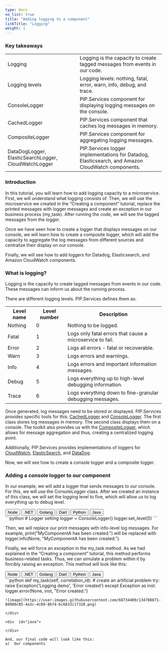 ```yaml
---
type: docs
no_list: true
title: "Adding logging to a component"
linkTitle: "Logging"
weight: 1
---
```


### Key takeaways

<table>
  <tr>
    <td>Logging </td>
    <td>Logging is the capacity to create tagged messages from events in our code.</td>
  </tr>
  <tr>
    <td>Logging levels</td>
    <td>Logging levels: nothing, fatal, error, warn, info, debug, and trace. </td>
  </tr>
  <tr>
    <td>ConsoleLogger</td>
    <td>PIP.Services component for displaying logging messages on the console. </td>
  </tr>
  <tr>
    <td>CachedLogger</td>
    <td>PIP.Services component that caches log messages in memory.</td>
  </tr>
  <tr>
    <td>CompositeLogger</td>
    <td>PIP.Services component for aggregating logging messages.</td>
  </tr>
  <tr>
    <td>DataDogLogger, ElasticSearchLogger, CloudWatchLogger</td>
    <td>PIP.Services logger implementations for Datadog, Elasticsearch, and Amazon CloudWatch components.</td>
  </tr>
</table>

### Introduction

In this tutorial, you will learn how to add logging capacity to a microservice. First, we will understand what logging consists of. Then, we will use the microservice we created in the “Creating a component” tutorial, replace the printed messages with logger messages and create an exception in our business process (my_task). After running the code, we will see the tagged messages from the logger.

Once we have seen how to create a logger that displays messages on our console, we will learn how to create a composite logger, which will add the capacity to aggregate the log messages from different sources and centralize their display on our console.

Finally, we will see how to add loggers for Datadog, Elasticsearch, and Amazon CloudWatch components.

### What is logging?
Logging is the capacity to create tagged messages from events in our code. These messages can inform us about the running process. 

There are different logging levels. PIP.Services defines them as:

<table>
  <tr>
    <th>Level name</th>
    <th>Level number</th>
    <th>Description</th>
  </tr>
  <tr>
    <td>Nothing</td>
    <td>0</td>
    <td>Nothing to be logged.</td>
  </tr>		
  <tr>
    <td>Fatal</td>
    <td>1</td>
    <td>Logs only fatal errors that cause a microservice to fail.</td>
  </tr>		
  <tr>
    <td>Error</td>
    <td>2</td>
    <td>Logs all errors - fatal or recoverable.</td>
  </tr>		
  <tr>
    <td>Warn</td>
    <td>3</td>
    <td>Logs errors and warnings.</td>
  </tr>		
  <tr>
    <td>Info</td>
    <td>4</td>
    <td>Logs errors and important information messages.</td>
  </tr>		
  <tr>
    <td>Debug</td>
    <td>5</td>
    <td>Logs everything up to high-level debugging information.</td>
  </tr>		
  <tr>
    <td>Trace</td>
    <td>6</td>
    <td>Logs everything down to fine-granular debugging messages.</td>
  </tr>		
</table>
	
	
Once generated, log messages need to be stored or displayed. PIP.Services provides specific tools for this: [CachedLogger](http://docs.pipservices.org/python/components/log/cached_logger/) and [ConsoleLogger](http://docs.pipservices.org/python/components/log/console_logger/). The first class stores log messages in memory. The second class displays them on a console. The toolkit also provides us with the [CompositeLogger](http://docs.pipservices.org/python/components/log/composite_logger/), which allows for message aggregation and thus, creating a centralized logging point.
	
Additionally, PIP.Services provides implementations of loggers for [CloudWatch](http://docs.pipservices.org/python/aws/log/cloud_watch_logger/), [ElasticSearch](http://docs.pipservices.org/python/elasticsearch/log/elasticsearch_logger/), and [DataDog](http://docs.pipservices.org/python/datadog/log/datadog_logger/).  

Now, we will see how to create a console logger and a composite logger.

### Adding a console logger to our component

In our example, we will add a logger that sends messages to our console. For this, we will use the ConsoleLogger class. After we created an instance of this class, we will set the logging level to five, which will allow us to log everything up to debug level. 

<div class="btn-group" role="group" aria-label="Lnguage selector">
  <button id="select-node" type="button" class="btn btn-outline-secondary lang-select-btn">Node</button>
  <button id="select-dotnet" type="button" class="btn btn-outline-secondary lang-select-btn">.NET</button>
  <button id="select-golang" type="button" class="btn btn-outline-secondary lang-select-btn">Golang</button>
  <button id="select-dart" type="button" class="btn btn-outline-secondary lang-select-btn">Dart</button>
  <button id="select-python" type="button" class="btn btn-outline-secondary lang-select-btn">Python</button>
  <button id="select-java" type="button" class="btn btn-outline-secondary lang-select-btn">Java</button>
</div>

<div  id="node">
	  
</div>

<div  id="dotnet">
	  
</div>

<div  id="golang">
	  
</div>
	  
<div  id="dart">
	  
</div>

<div  id="python">
```python
# Logger setting
logger = ConsoleLogger()
logger.set_level(5) 
```  
</div>

<div  id="java">
	  
</div>

Then, we will replace our print messages with info-level log messages. For example, print("MyComponentA has been created.") will be replaced with  logger.info(None, "MyComponentA has been created.").

Finally, we will force an exception in the my_task method. As we had explained in the “Creating a component” tutorial, this method performs business-related tasks. Thus, we can simulate a problem within it by forcibly raising an exception. This method will look like this:

<div class="btn-group" role="group" aria-label="Lnguage selector">
  <button id="select-node" type="button" class="btn btn-outline-secondary lang-select-btn">Node</button>
  <button id="select-dotnet" type="button" class="btn btn-outline-secondary lang-select-btn">.NET</button>
  <button id="select-golang" type="button" class="btn btn-outline-secondary lang-select-btn">Golang</button>
  <button id="select-dart" type="button" class="btn btn-outline-secondary lang-select-btn">Dart</button>
  <button id="select-python" type="button" class="btn btn-outline-secondary lang-select-btn">Python</button>
  <button id="select-java" type="button" class="btn btn-outline-secondary lang-select-btn">Java</button>
</div>

<div  id="node">
	  
</div>

<div  id="dotnet">
	  
</div>

<div  id="golang">
	  
</div>
	  
<div  id="dart">
	  
</div>

<div  id="python">
```python
def my_task(self, correlation_id):
   # create an artificial problem        
   try:
       raise Exception('Logging demo', 'Error created')
   except Exception as inst:
       logger.error(None, inst, "Error created.")  

```
![image](https://user-images.githubusercontent.com/68734409/134788871-80980c85-4a3c-4c09-8b74-6c6833c17328.png)
	  
</div>

<div  id="java">
	  
</div>

And, our final code will look like this:
a)	Our components
